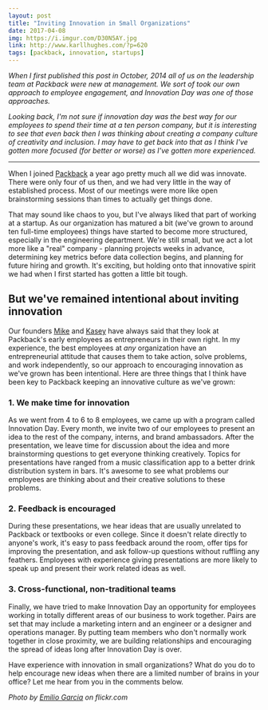 ```yaml
---
layout: post
title: "Inviting Innovation in Small Organizations"
date: 2017-04-08
img: https://i.imgur.com/D30N5AY.jpg
link: http://www.karllhughes.com/?p=620
tags: [packback, innovation, startups]
---
```

*When I first published this post in October, 2014 all of us on the leadership team at Packback were new at management. We sort of took our own approach to employee engagement, and Innovation Day was one of those approaches.*

*Looking back, I'm not sure if innovation day was the best way for our employees to spend their time at a ten person company, but it is interesting to see that even back then I was thinking about creating a company culture of creativity and inclusion. I may have to get back into that as I think I've gotten more focused (for better or worse) as I've gotten more experienced.*

-----

When I joined [Packback](http://www.packback.co) a year ago pretty much all we did was innovate. There were only four of us then, and we had very little in the way of established process. Most of our meetings were more like open brainstorming sessions than times to actually get things done.

That may sound like chaos to you, but I've always liked that part of working at a startup. As our organization has matured a bit (we've grown to around ten full-time employees) things have started to become more structured, especially in the engineering department. We're still small, but we act a lot more like a "real" company - planning projects weeks in advance, determining key metrics before data collection begins, and planning for future hiring and growth. It's exciting, but holding onto that innovative spirit we had when I first started has gotten a little bit tough.

## But we've remained intentional about inviting innovation

Our founders [Mike](https://www.linkedin.com/pub/mike-shannon/29/917/701) and [Kasey](https://www.linkedin.com/in/kaseygandham) have always said that they look at Packback's early employees as entrepreneurs in their own right. In my experience, the best employees at _any_ organization have an entrepreneurial attitude that causes them to take action, solve problems, and work independently, so our approach to encouraging innovation as we've grown has been intentional. Here are three things that I think have been key to Packback keeping an innovative culture as we've grown: 

### 1. We make time for innovation

As we went from 4 to 6 to 8 employees, we came up with a program called Innovation Day. Every month, we invite two of our employees to present an idea to the rest of the company, interns, and brand ambassadors. After the presentation, we leave time for discussion about the idea and more brainstorming questions to get everyone thinking creatively. Topics for presentations have ranged from a music classification app to a better drink distribution system in bars. It's awesome to see what problems our employees are thinking about and their creative solutions to these problems. 

### 2. Feedback is encouraged

During these presentations, we hear ideas that are usually unrelated to Packback or textbooks or even college. Since it doesn't relate directly to anyone's work, it's easy to pass feedback around the room, offer tips for improving the presentation, and ask follow-up questions without ruffling any feathers. Employees with experience giving presentations are more likely to speak up and present their work related ideas as well.

### 3. Cross-functional, non-traditional teams

Finally, we have tried to make Innovation Day an opportunity for employees working in totally different areas of our business to work together. Pairs are set that may include a marketing intern and an engineer or a designer and operations manager. By putting team members who don't normally work together in close proximity, we are building relationships and encouraging the spread of ideas long after Innovation Day is over.

Have experience with innovation in small organizations? What do you do to help encourage new ideas when there are a limited number of brains in your office? Let me hear from you in the comments below.

_Photo by [Emilio Garcia](https://www.flickr.com/photos/lapolab/ "Go to Emilio Garcia's photostream") on flickr.com_
